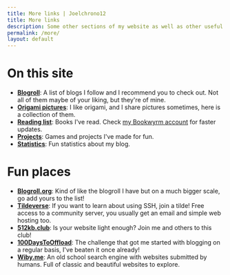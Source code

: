 ```yaml
---
title: More links | Joelchrono12
title: More links
description: Some other sections of my website as well as other useful links you may like.
permalink: /more/
layout: default
---
```


# On this site

- __[Blogroll](/blogroll)__: A list of blogs I follow and I recommend you to check out. Not all of them maybe of your liking, but they're of mine.
- __[Origami pictures](/origami)__: I like origami, and I share pictures sometimes, here is a collection of them.
- __[Reading list](/reading/)__: Books I've read. Check [my Bookwyrm account](https://bookrastinating.com/user/joel) for faster updates.
- __[Projects](/projects)__: Games and projects I've made for fun.
- __[Statistics](/stats)__: Fun statistics about my blog.

# Fun places

- **[Blogroll.org](https://blogroll.org/)**: Kind of like the blogroll I have but on a much bigger scale, go add yours to the list!
- **[Tildeverse](https://tildeverse.org/)**: If you want to learn about using SSH, join a tilde! Free access to a community server, you usually get an email and simple web hosting too.
- **[512kb.club](https://512kb.club)**: Is your website light enough? Join me and others to this club!
- **[100DaysToOffload](https://100daystooffload.com)**: The challenge that got me started with blogging on a regular basis, I've beaten it once already!
- **[Wiby.me](https://wiby.me/)**: An old school search engine with websites submitted by humans. Full of classic and beautiful websites to explore.


